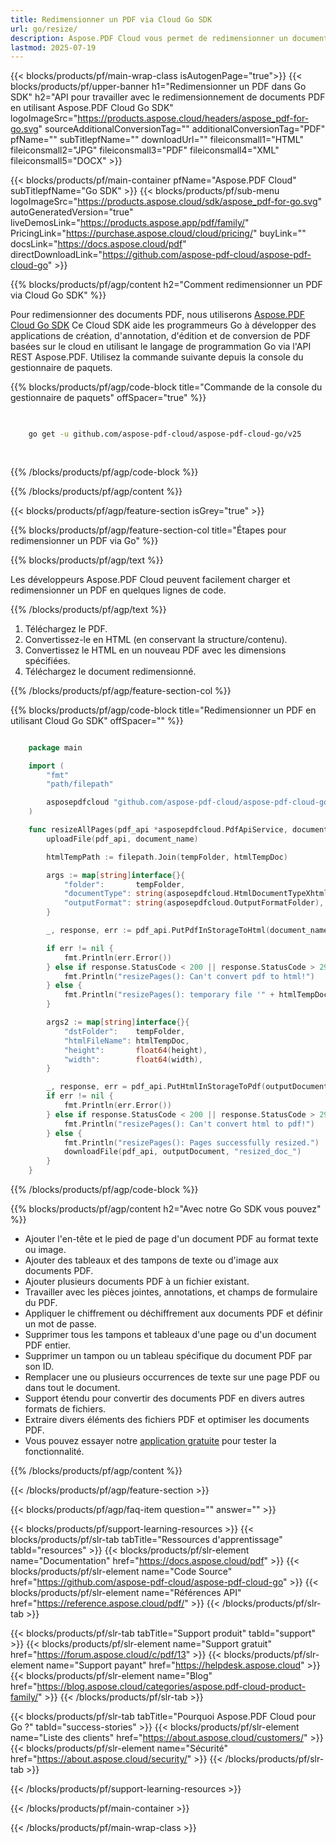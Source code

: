 ```yaml
---
title: Redimensionner un PDF via Cloud Go SDK
url: go/resize/
description: Aspose.PDF Cloud vous permet de redimensionner un document PDF. Consultez le code source Go pour redimensionner un fichier PDF.
lastmod: 2025-07-19
---
```


{{< blocks/products/pf/main-wrap-class isAutogenPage="true">}}
{{< blocks/products/pf/upper-banner h1="Redimensionner un PDF dans Go SDK" h2="API pour travailler avec le redimensionnement de documents PDF en utilisant Aspose.PDF Cloud Go SDK" logoImageSrc="https://products.aspose.cloud/headers/aspose_pdf-for-go.svg" sourceAdditionalConversionTag="" additionalConversionTag="PDF" pfName="" subTitlepfName="" downloadUrl="" fileiconsmall1="HTML" fileiconsmall2="JPG" fileiconsmall3="PDF" fileiconsmall4="XML" fileiconsmall5="DOCX" >}}

{{< blocks/products/pf/main-container pfName="Aspose.PDF Cloud" subTitlepfName="Go SDK" >}}
{{< blocks/products/pf/sub-menu logoImageSrc="https://products.aspose.cloud/sdk/aspose_pdf-for-go.svg"
autoGeneratedVersion="true"
liveDemosLink="https://products.aspose.app/pdf/family/" PricingLink="https://purchase.aspose.cloud/cloud/pricing/" buyLink="" docsLink="https://docs.aspose.cloud/pdf"  directDownloadLink="https://github.com/aspose-pdf-cloud/aspose-pdf-cloud-go" >}}

{{% blocks/products/pf/agp/content h2="Comment redimensionner un PDF via Cloud Go SDK" %}}

Pour redimensionner des documents PDF, nous utiliserons
[Aspose.PDF Cloud Go SDK](https://products.aspose.cloud/pdf/go/)
Ce Cloud SDK aide les programmeurs Go à développer des applications de création, d'annotation, d'édition et de conversion de PDF basées sur le cloud en utilisant le langage de programmation Go via l'API REST Aspose.PDF. Utilisez la commande suivante depuis la console du gestionnaire de paquets.

{{% blocks/products/pf/agp/code-block title="Commande de la console du gestionnaire de paquets" offSpacer="true" %}}

```bash

     
    go get -u github.com/aspose-pdf-cloud/aspose-pdf-cloud-go/v25
     
     
```

{{% /blocks/products/pf/agp/code-block %}}

{{% /blocks/products/pf/agp/content %}}

{{< blocks/products/pf/agp/feature-section isGrey="true" >}}

{{% blocks/products/pf/agp/feature-section-col title="Étapes pour redimensionner un PDF via Go" %}}

{{% blocks/products/pf/agp/text %}}

Les développeurs Aspose.PDF Cloud peuvent facilement charger et redimensionner un PDF en quelques lignes de code.

{{% /blocks/products/pf/agp/text %}}

1. Téléchargez le PDF.
1. Convertissez-le en HTML (en conservant la structure/contenu).
1. Convertissez le HTML en un nouveau PDF avec les dimensions spécifiées.
1. Téléchargez le document redimensionné.

{{% /blocks/products/pf/agp/feature-section-col %}}

{{% blocks/products/pf/agp/code-block title="Redimensionner un PDF en utilisant Cloud Go SDK" offSpacer="" %}}

```go

    package main

    import (
        "fmt"
        "path/filepath"

        asposepdfcloud "github.com/aspose-pdf-cloud/aspose-pdf-cloud-go/v25"
    )

    func resizeAllPages(pdf_api *asposepdfcloud.PdfApiService, document_name string, htmlTempDoc string, width int, height int, outputDocument string, localFolder string, tempFolder string) {
        uploadFile(pdf_api, document_name)

        htmlTempPath := filepath.Join(tempFolder, htmlTempDoc)

        args := map[string]interface{}{
            "folder":       tempFolder,
            "documentType": string(asposepdfcloud.HtmlDocumentTypeXhtml),
            "outputFormat": string(asposepdfcloud.OutputFormatFolder),
        }

        _, response, err := pdf_api.PutPdfInStorageToHtml(document_name, htmlTempPath, args)

        if err != nil {
            fmt.Println(err.Error())
        } else if response.StatusCode < 200 || response.StatusCode > 299 {
            fmt.Println("resizePages(): Can't convert pdf to html!")
        } else {
            fmt.Println("resizePages(): temporary file '" + htmlTempDoc + "' succesfully creaated.")
        }

        args2 := map[string]interface{}{
            "dstFolder":    tempFolder,
            "htmlFileName": htmlTempDoc,
            "height":       float64(height),
            "width":        float64(width),
        }

        _, response, err = pdf_api.PutHtmlInStorageToPdf(outputDocument, htmlTempPath, args2)
        if err != nil {
            fmt.Println(err.Error())
        } else if response.StatusCode < 200 || response.StatusCode > 299 {
            fmt.Println("resizePages(): Can't convert html to pdf!")
        } else {
            fmt.Println("resizePages(): Pages successfully resized.")
            downloadFile(pdf_api, outputDocument, "resized_doc_")
        }
    }
```

{{% /blocks/products/pf/agp/code-block %}}

{{% blocks/products/pf/agp/content h2="Avec notre Go SDK vous pouvez" %}}

+ Ajouter l'en-tête et le pied de page d'un document PDF au format texte ou image.
+ Ajouter des tableaux et des tampons de texte ou d'image aux documents PDF.
+ Ajouter plusieurs documents PDF à un fichier existant.
+ Travailler avec les pièces jointes, annotations, et champs de formulaire du PDF.
+ Appliquer le chiffrement ou déchiffrement aux documents PDF et définir un mot de passe.
+ Supprimer tous les tampons et tableaux d'une page ou d'un document PDF entier.
+ Supprimer un tampon ou un tableau spécifique du document PDF par son ID.
+ Remplacer une ou plusieurs occurrences de texte sur une page PDF ou dans tout le document.
+ Support étendu pour convertir des documents PDF en divers autres formats de fichiers.
+ Extraire divers éléments des fichiers PDF et optimiser les documents PDF.
+ Vous pouvez essayer notre [application gratuite](https://products.aspose.app/pdf/) pour tester la fonctionnalité.

{{% /blocks/products/pf/agp/content %}}

{{< /blocks/products/pf/agp/feature-section >}}

{{< blocks/products/pf/agp/faq-item question="" answer="" >}}

{{< blocks/products/pf/support-learning-resources >}}
{{< blocks/products/pf/slr-tab tabTitle="Ressources d'apprentissage" tabId="resources" >}}
{{< blocks/products/pf/slr-element name="Documentation" href="https://docs.aspose.cloud/pdf" >}}
{{< blocks/products/pf/slr-element name="Code Source" href="https://github.com/aspose-pdf-cloud/aspose-pdf-cloud-go" >}}
{{< blocks/products/pf/slr-element name="Références API" href="https://reference.aspose.cloud/pdf/" >}}
{{< /blocks/products/pf/slr-tab >}}

{{< blocks/products/pf/slr-tab tabTitle="Support produit" tabId="support" >}}
{{< blocks/products/pf/slr-element name="Support gratuit" href="https://forum.aspose.cloud/c/pdf/13" >}}
{{< blocks/products/pf/slr-element name="Support payant" href="https://helpdesk.aspose.cloud" >}}
{{< blocks/products/pf/slr-element name="Blog" href="https://blog.aspose.cloud/categories/aspose.pdf-cloud-product-family/" >}}
{{< /blocks/products/pf/slr-tab >}}

{{< blocks/products/pf/slr-tab tabTitle="Pourquoi Aspose.PDF Cloud pour Go ?" tabId="success-stories" >}}
{{< blocks/products/pf/slr-element name="Liste des clients" href="https://about.aspose.cloud/customers/" >}}
{{< blocks/products/pf/slr-element name="Sécurité" href="https://about.aspose.cloud/security/" >}}
{{< /blocks/products/pf/slr-tab >}}

{{< /blocks/products/pf/support-learning-resources >}}

{{< /blocks/products/pf/main-container >}}

{{< /blocks/products/pf/main-wrap-class >}}



